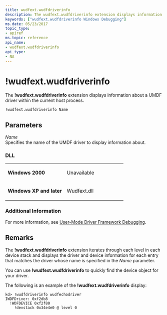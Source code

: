 ```yaml
---
title: wudfext.wudfdriverinfo
description: The wudfext.wudfdriverinfo extension displays information about a UMDF driver within the current host process.
keywords: ["wudfext.wudfdriverinfo Windows Debugging"]
ms.date: 05/23/2017
topic_type:
- apiref
ms.topic: reference
api_name:
- wudfext.wudfdriverinfo
api_type:
- NA
---
```


# !wudfext.wudfdriverinfo


The **!wudfext.wudfdriverinfo** extension displays information about a UMDF driver within the current host process.

```dbgcmd
!wudfext.wudfdriverinfo Name
```

## <span id="Parameters"></span><span id="parameters"></span><span id="PARAMETERS"></span>Parameters


<span id="_______Name______"></span><span id="_______name______"></span><span id="_______NAME______"></span> *Name*   
Specifies the name of the UMDF driver to display information about.

### <span id="DLL"></span><span id="dll"></span>DLL

<table>
<colgroup>
<col width="50%" />
<col width="50%" />
</colgroup>
<tbody>
<tr class="odd">
<td align="left"><p><strong>Windows 2000</strong></p></td>
<td align="left"><p>Unavailable</p></td>
</tr>
<tr class="even">
<td align="left"><p><strong>Windows XP and later</strong></p></td>
<td align="left"><p>Wudfext.dll</p></td>
</tr>
</tbody>
</table>

 

### <span id="Additional_Information"></span><span id="additional_information"></span><span id="ADDITIONAL_INFORMATION"></span>Additional Information

For more information, see [User-Mode Driver Framework Debugging](user-mode-driver-framework-debugging.md).

## Remarks

The **!wudfext.wudfdriverinfo** extension iterates through each level in each device stack and displays the driver and device information for each entry that matches the driver whose name is specified in the *Name* parameter.

You can use **!wudfext.wudfdriverinfo** to quickly find the device object for your driver.

The following is an example of the **!wudfext.wudfdriverinfo** display:

```dbgcmd
kd> !wudfdriverinfo wudfechodriver 
IWDFDriver: 0xf2db8
  !WDFDEVICE 0xf2f80
    !devstack 0x34e4e0 @ level 0
```

 

 





